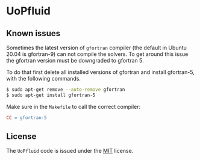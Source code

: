 # UoPfluid



## Known issues

Sometimes the latest version of `gfortran` compiler (the default in Ubuntu 20.04 is gfortran-9) can not compile the solvers. To get around this issue the gfortran version must be downgraded to gfortran 5. 

To do that first delete all installed versions of gfortran and install gfortran-5, with the following commands.

```bash
$ sudo apt-get remove --auto-remove gfortran
$ sudo apt-get install gfortran-5
```

Make sure in the `Makefile` to call the correct compiler:

```Makefile
CC = gfortran-5
```

## License
The `UoPfluid` code is issued under the [MIT](https://choosealicense.com/licenses/mit/) license. 